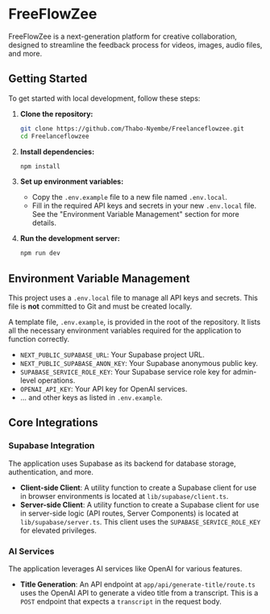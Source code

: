 # FreeFlowZee

FreeFlowZee is a next-generation platform for creative collaboration, designed to streamline the feedback process for videos, images, audio files, and more.

## Getting Started

To get started with local development, follow these steps:

1.  **Clone the repository:**
    ```bash
    git clone https://github.com/Thabo-Nyembe/Freelanceflowzee.git
    cd Freelanceflowzee
    ```

2.  **Install dependencies:**
    ```bash
    npm install
    ```

3.  **Set up environment variables:**
    *   Copy the `.env.example` file to a new file named `.env.local`.
    *   Fill in the required API keys and secrets in your new `.env.local` file. See the "Environment Variable Management" section for more details.

4.  **Run the development server:**
    ```bash
    npm run dev
    ```

## Environment Variable Management

This project uses a `.env.local` file to manage all API keys and secrets. This file is **not** committed to Git and must be created locally.

A template file, `.env.example`, is provided in the root of the repository. It lists all the necessary environment variables required for the application to function correctly.

-   `NEXT_PUBLIC_SUPABASE_URL`: Your Supabase project URL.
-   `NEXT_PUBLIC_SUPABASE_ANON_KEY`: Your Supabase anonymous public key.
-   `SUPABASE_SERVICE_ROLE_KEY`: Your Supabase service role key for admin-level operations.
-   `OPENAI_API_KEY`: Your API key for OpenAI services.
-   ... and other keys as listed in `.env.example`.

## Core Integrations

### Supabase Integration

The application uses Supabase as its backend for database storage, authentication, and more.

-   **Client-side Client**: A utility function to create a Supabase client for use in browser environments is located at `lib/supabase/client.ts`.
-   **Server-side Client**: A utility function to create a Supabase client for use in server-side logic (API routes, Server Components) is located at `lib/supabase/server.ts`. This client uses the `SUPABASE_SERVICE_ROLE_KEY` for elevated privileges.

### AI Services

The application leverages AI services like OpenAI for various features.

-   **Title Generation**: An API endpoint at `app/api/generate-title/route.ts` uses the OpenAI API to generate a video title from a transcript. This is a `POST` endpoint that expects a `transcript` in the request body. 
